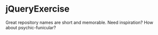 # jQueryExercise
Great repository names are short and memorable. Need inspiration? How about psychic-funicular? 
